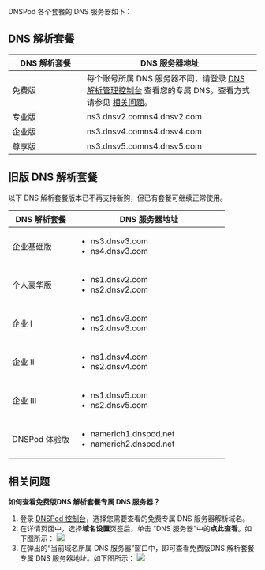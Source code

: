 DNSPod 各个套餐的 DNS 服务器如下：

## DNS 解析套餐
<table>
<thead>
<tr>
<th width="30%">DNS 解析套餐</th>
<th>DNS 服务器地址</th>
</tr>
</thead>
<tbody><tr>
<td>免费版</td>
<td>每个账号所属 DNS 服务器不同，请登录 <a href="https://console.dnspod.cn/dns/list">DNS 解析管理控制台</a> 查看您的专属 DNS。查看方式请参见 <a href="#faq">相关问题</a>。</td>
</tr>
<tr>
<td>专业版</td>
<td>ns3.dnsv2.comns4.dnsv2.com</td>
</tr>
<tr>
<td>企业版</td>
<td>ns3.dnsv4.comns4.dnsv4.com</td>
</tr>
<tr>
<td>尊享版</td>
<td>ns3.dnsv5.comns4.dnsv5.com</td>
</tr>
</tbody></table>

## 旧版 DNS 解析套餐

<dx-alert infotype="explain" title="">
以下 DNS 解析套餐版本已不再支持新购，但已有套餐可继续正常使用。
</dx-alert>

<table>
<thead>
<tr>
<th width="30%">DNS 解析套餐</th>
<th>DNS 服务器地址</th>
</tr>
</thead>
<tbody><tr>
<td>企业基础版</td>
<td><ul><li>ns3.dnsv3.com</li><li>ns4.dnsv3.com</li></ul></td>
</tr>
<tr>
<td>个人豪华版</td>
<td><ul><li>ns1.dnsv2.com</li><li>ns2.dnsv2.com</li></ul></td>
</tr>
<tr>
<td>企业 I</td>
<td><ul><li>ns1.dnsv3.com</li><li>ns2.dnsv3.com</li></ul></td>
</tr>
<tr>
<td>企业 II</td>
<td><ul><li>ns1.dnsv4.com</li><li>ns2.dnsv4.com</li></ul></td>
</tr>
<tr>
<td>企业 III</td>
<td><ul><li>ns1.dnsv5.com</li><li>ns2.dnsv5.com</li></ul></td>
</tr>
<tr>
<td>DNSPod 体验版</td>
<td><ul><li>namerich1.dnspod.net</li><li>namerich2.dnspod.net</li></ul></td>
</tr>
</tbody></table>

## 相关问题[](id:faq)

**如何查看免费版DNS 解析套餐专属 DNS 服务器？**
1. 登录 [DNSPod 控制台](https://console.dnspod.cn/dns/list)，选择您需要查看的免费专属 DNS 服务器解析域名。
2. 在详情页面中，选择**域名设置**页签后，单击 “DNS 服务器”中的**点此查看**。如下图所示：
![](https://qcloudimg.tencent-cloud.cn/raw/86c914ce56bb33be6b307b8a0303bedd.png)
3. 在弹出的“当前域名所属 DNS 服务器”窗口中，即可查看免费版DNS 解析套餐专属 DNS 服务器地址。如下图所示：
![](https://qcloudimg.tencent-cloud.cn/raw/3f0f0764c691a376af67100456d1c35f.png)
